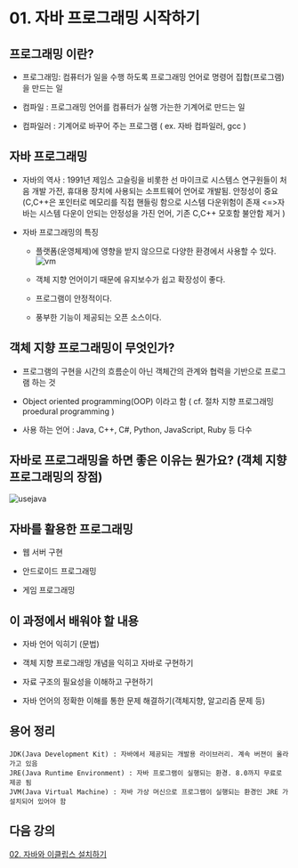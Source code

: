 # 01. 자바 프로그래밍 시작하기

##  프로그래밍 이란?

* 프로그래밍: 컴퓨터가 일을 수행 하도록 프로그래밍 언어로 명령어 집합(프로그램)을 만드는 일

* 컴파일 : 프로그래밍 언어를 컴퓨터가 실행 가는한 기계어로 만드는 일

* 컴파일러 : 기계어로 바꾸어 주는 프로그램 
      ( ex. 자바 컴파일러, gcc )

## 자바 프로그래밍 

+ 자바의 역사 : 1991년 제임스 고슬링을 비롯한 선 마이크로 시스템스 연구원들이 처음 개발
      가전, 휴대용 장치에 사용되는 소프트웨어 언어로 개발됨. 안정성이 중요(C,C++은 포인터로 메모리를 직접 핸들링 함으로 시스템 다운위험이 존재 <=>자바는 시스템 다운이 안되는 안정성을 가진 언어, 기존 C,C++ 모호함 불안함 제거 )

+ 자바 프로그래밍의 특징
  * 플랫폼(운영체제)에 영향을 받지 않으므로 다양한 환경에서 사용할 수 있다.
       ![vm](https://user-images.githubusercontent.com/48741014/109263261-50964000-7846-11eb-9c28-e37bfdcb56ef.PNG)


  * 객체 지향 언어이기 때문에 유지보수가 쉽고 확장성이 좋다.

  * 프로그램이 안정적이다.

  * 풍부한 기능이 제공되는 오픈 소스이다.


## 객체 지향 프로그래밍이 무엇인가?

+ 프로그램의 구현을 시간의 흐름순이 아닌 객체간의 관계와 협력을 기반으로 프로그램 하는 것

+ Object oriented programming(OOP)  이라고 함 ( cf. 절차 지향 프로그래밍 proedural programming )

+ 사용 하는 언어 : Java, C++, C#, Python, JavaScript, Ruby 등 다수

## 자바로 프로그래밍을 하면 좋은 이유는 뭔가요? (객체 지향 프로그래밍의 장점)

![usejava](https://user-images.githubusercontent.com/48741014/109263322-660b6a00-7846-11eb-9766-e0f0a2083cd1.png)

## 자바를 활용한 프로그래밍

* 웹 서버 구현

* 안드로이드 프로그래밍

* 게임 프로그래밍

## 이 과정에서 배워야 할 내용

* 자바 언어 익히기 (문법)

* 객체 지향 프로그래밍 개념을 익히고 자바로 구현하기

* 자료 구조의 필요성을 이해하고 구현하기

* 자바 언어의 정확한 이해를 통한 문제 해결하기(객체지향, 알고리즘 문제 등)


## 용어 정리

    JDK(Java Development Kit) : 자바에서 제공되는 개발용 라이브러리. 계속 버젼이 올라가고 있음
    JRE(Java Runtime Environment) : 자바 프로그램이 실행되는 환경. 8.0까지 무료로 제공 됨
    JVM(Java Virtual Machine) : 자바 가상 머신으로 프로그램이 실행되는 환경인 JRE 가 설치되어 있어야 함

## 다음 강의

[02. 자바와 이클립스 설치하기]()

​    
